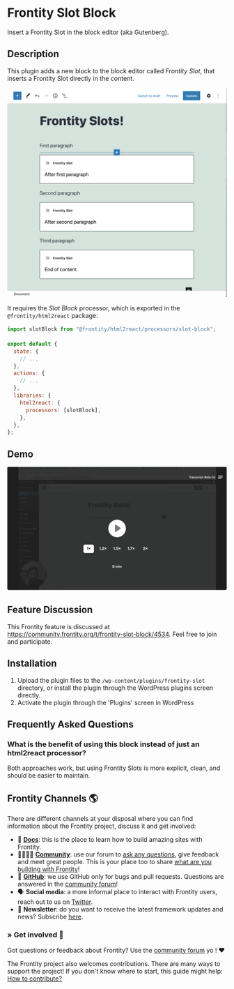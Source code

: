 # Frontity Slot Block

Insert a Frontity Slot in the block editor (aka Gutenberg).

## Description

This plugin adds a new block to the block editor called _Frontity Slot_, that inserts a Frontity Slot directly in the content.

![Frontity Slot Block](assets/screenshot-1.png)

It requires the _Slot Block_ processor, which is exported in the `@frontity/html2react` package:

```js
import slotBlock from "@frontity/html2react/processors/slot-block";

export default {
  state: {
    // ...
  },
  actions: {
    // ...
  },
  libraries: {
    html2react: {
      processors: [slotBlock],
    },
  },
};
```

## Demo

[![Frontity Slot Block Demo](assets/loom-demo.png)](https://www.loom.com/share/d0a0d91e6f5c47b08a2d3da3eaf32629)

## Feature Discussion

This Frontity feature is discussed at https://community.frontity.org/t/frontity-slot-block/4534. Feel free to join and participate.

## Installation

1. Upload the plugin files to the `/wp-content/plugins/frontity-slot` directory, or install the plugin through the WordPress plugins screen directly.
1. Activate the plugin through the 'Plugins' screen in WordPress

## Frequently Asked Questions

### What is the benefit of using this block instead of just an html2react processor?

Both approaches work, but using Frontity Slots is more explicit, clean, and should be easier to maintain.

## Frontity Channels 🌎

There are different channels at your disposal where you can find information about the Frontity project, discuss it and get involved:

- 📖 **[Docs](https://docs.frontity.org)**: this is the place to learn how to build amazing sites with Frontity.
- 👨‍👩‍👧‍👦 **[Community](https://community.frontity.org/)**: use our forum to [ask any questions](https://community.frontity.org/c/dev-talk-questions), give feedback and meet great people. This is your place too to share [what are you building with Frontity](https://community.frontity.org/c/community/showcases/19)!
- 🐞 **[GitHub](https://github.com/frontity)**: we use GitHub only for bugs and pull requests. Questions are answered in the [community forum](https://community.frontity.org/)!
- 🗣 **Social media**: a more informal place to interact with Frontity users, reach out to us on [Twitter](https://twitter.com/frontity).
- 💌 **Newsletter**: do you want to receive the latest framework updates and news? Subscribe [here](https://frontity.org/).

### » Get involved 🤗

Got questions or feedback about Frontity? Use the [community forum](https://community.frontity.org) yo ! ❤️

The Frontity project also welcomes contributions. There are many ways to support the project! If you don't know where to start, this guide might help: [How to contribute?](https://docs.frontity.org/contributing/how-to-contribute)
